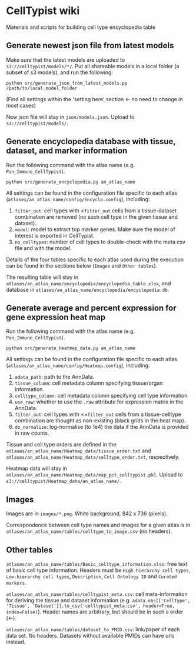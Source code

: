 # CellTypist wiki
Materials and scripts for building cell type encyclopedia table

## Generate newest json file from latest models
Make sure that the latest models are uploaded to `s3://celltypist/models/*/`. Put all shareable models in a local folder (a subset of s3 models), and run the following:  
```console
python src/generate_json_from_latest_models.py /path/to/local_model_folder
```
(Find all settings within the 'setting here' section <- no need to change in most cases)  
  
New json file will stay in `json/models.json`. Upload to `s3://celltypist/models/`.

## Generate encyclopedia database with tissue, dataset, and marker information
Run the following command with the atlas name (e.g. `Pan_Immune_CellTypist`).
```console
python src/generate_encyclopedia.py an_atlas_name
```
All settings can be found in the configuration file specific to each atlas (`atlases/an_atlas_name/config/Encyclo.config`), including:
   1) `filter_out`: cell types with <`filter_out` cells from a tissue-dataset combination are removed (no such cell type in the given tissue and dataset).
   2) `model`: model to extract top marker genes. Make sure the model of interest is exported in CellTypist.
   3) `no_celltypes`: number of cell types to double-check with the meta csv file and with the model.  
  
Details of the four tables specific to each atlas used during the execution can be found in the sections below (`Images` and `Other tables`).  
  
The resulting table will stay in `atlases/an_atlas_name/encyclopedia/encyclopedia_table.xlsx`, and database in `atlases/an_atlas_name/encyclopedia/encyclopedia.db`.

## Generate average and percent expression for gene expression heat map
Run the following command with the atlas name (e.g. `Pan_Immune_CellTypist`).
```console
python src/generate_Heatmap_data.py an_atlas_name
```
All settings can be found in the configuration file specific to each atlas (`atlases/an_atlas_name/config/Heatmap.config`), including:
   1) `adata_path`: path to the AnnData.
   2) `tissue_column`: cell metadata column specifying tissue/organ information.
   3) `celltype_column`: cell metadata column specifying cell type information.
   4) `use_raw`: whether to use the `.raw` attribute for expression matrix in the AnnData.
   5) `filter_out`:  cell types with <=`filter_out` cells from a tissue-celltype combination are thought as non-existing (black grids in the heat map).
   6) `do_normalize`: log-normalise (to 1e4) the data if the AnnData is provided in raw counts.  
  
Tissue and cell type orders are defined in the `atlases/an_atlas_name/Heatmap_data/tissue_order.txt` and `atlases/an_atlas_name/Heatmap_data/celltype_order.txt`, respectively.  
  
Heatmap data will stay in `atlases/an_atlas_name/Heatmap_data/exp_pct_celltypist.pkl`. Upload to `s3://celltypist/Heatmap_data/an_atlas_name/`.

## Images
Images are in `images/*.png`. White background, 842 x 736 (pixels).  
  
Correspondence between cell type names and images for a given atlas is in `atlases/an_atlas_name/tables/celltype_to_image.csv` (no headers).

## Other tables
`atlases/an_atlas_name/tables/Basic_celltype_information.xlsx`: free text of basic cell type information. Headers must be `High-hierarchy cell types`, `Low-hierarchy cell types`, `Description`, `Cell Ontology ID` and `Curated markers`.  
  
`atlases/an_atlas_name/tables/celltypist_meta.csv`: cell meta-information for deriving the tissue and dataset information (e.g. `adata.obs[['CellType', 'Tissue', 'Dataset']].to_csv('celltypist_meta.csv', header=True, index=False)`). Header names are arbitrary, but should be in such a order (<-).  
  
`atlases/an_atlas_name/tables/dataset_to_PMID.csv`: link/paper of each data set. No headers. Datasets without available PMIDs can have urls instead.
